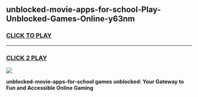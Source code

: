 
## unblocked-movie-apps-for-school-Play-Unblocked-Games-Online-y63nm
<h3>
<a href="https://premium76.site?title=unblocked-movie-apps-for-school&ref=25A">CLICK TO PLAY</a></h3>
<hr>

<h3>
<a href="https://premium76.site?title=unblocked-movie-apps-for-school&ref=25A">CLICK 2 PLAY</a>
  
</h3>

<a href="https://premium76.site?title=unblocked-movie-apps-for-school&ref=25A"><img src="https://clearcache.store/games.png"></a>


**unblocked-movie-apps-for-school games unblocked: Your Gateway to Fun and Accessible Online Gaming**

